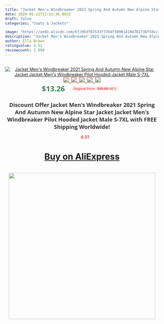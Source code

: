 ```yaml
---
title: "Jacket Men's Windbreaker 2021 Spring And Autumn New Alpine Star Jacket Jacket Men's Windbreaker Pilot Hooded Jacket Male S-7XL"
date: 2020-05-21T11:12:36.892Z
draft: false
categories: "Coats & Jackets"

image: "https://ae01.alicdn.com/kf/H5df07533f3764f30901419d70273bf59v/Jacket-Men-s-Windbreaker-2021-Spring-And-Autumn-New-Alpine-Star-Jacket-Jacket-Men-s-Windbreaker.jpg"
description: "Jacket Men's Windbreaker 2021 Spring And Autumn New Alpine Star Jacket Jacket Men's Windbreaker Pilot Hooded Jacket Male S-7XL"
author: Ella Brown
ratingvalue: 4.51
reviewcount: 2.999
---
```

<br>
<div style="text-align: center;">
<a href="https://s.click.aliexpress.com/e/_ApNoqt" target="_blank" rel="nofollow noopener noreferrer"><img alt="Jacket Men's Windbreaker 2021 Spring And Autumn New Alpine Star Jacket Jacket Men's Windbreaker Pilot Hooded Jacket Male S-7XL" class="magnifier-image" src="https://ae01.alicdn.com/kf/H5df07533f3764f30901419d70273bf59v/Jacket-Men-s-Windbreaker-2021-Spring-And-Autumn-New-Alpine-Star-Jacket-Jacket-Men-s-Windbreaker.jpg_640x640.jpg">
<br>
<img style="border:1px solid salmon" src="https://ae01.alicdn.com/kf/H5df07533f3764f30901419d70273bf59v/Jacket-Men-s-Windbreaker-2021-Spring-And-Autumn-New-Alpine-Star-Jacket-Jacket-Men-s-Windbreaker.jpg_120x120.jpg">&nbsp;&nbsp;<img style="border:1px solid salmon" src="https://ae01.alicdn.com/kf/H9cb7aef4a06b446181e434779e8341935/Jacket-Men-s-Windbreaker-2021-Spring-And-Autumn-New-Alpine-Star-Jacket-Jacket-Men-s-Windbreaker.jpg_120x120.jpg">&nbsp;&nbsp;<img style="border:1px solid salmon" src="https://ae01.alicdn.com/kf/Hdd53a5a966b542beb0b78a8b1b08150cW/Jacket-Men-s-Windbreaker-2021-Spring-And-Autumn-New-Alpine-Star-Jacket-Jacket-Men-s-Windbreaker.jpg_120x120.jpg">&nbsp;&nbsp;<img style="border:1px solid salmon" src="https://ae01.alicdn.com/kf/H11568c6b3e6f452ab72d86255e173266g/Jacket-Men-s-Windbreaker-2021-Spring-And-Autumn-New-Alpine-Star-Jacket-Jacket-Men-s-Windbreaker.jpg_120x120.jpg">&nbsp;&nbsp;<img style="border:1px solid salmon" src="https://ae01.alicdn.com/kf/H1f21f1d51c564fb5925762ca6cf598bfc/Jacket-Men-s-Windbreaker-2021-Spring-And-Autumn-New-Alpine-Star-Jacket-Jacket-Men-s-Windbreaker.jpg_120x120.jpg"></a></div><br0>
<div style="text-align: center;"><span style="background-color: white; border: 0px; box-sizing: border-box; color: seagreen; display: inline-block; font-family: &quot;open sans&quot; , &quot;arial&quot; , &quot;helvetica&quot; , sans-serif , &quot;heiti&quot;; font-size: 24px; font-stretch: inherit; font-weight: 700; line-height: inherit; margin: 0px 10px 0px 0px; padding: 0px; vertical-align: middle;">$13.26 </span>
<span style="background: rgb(255 , 241 , 241); border-radius: 3px; border: 0px; box-sizing: border-box; color: #ff4747; display: inline-block; font-family: inherit; font-size: 12px; font-stretch: inherit; font-style: inherit; font-variant: inherit; font-weight: 600; line-height: inherit; margin: 0px; padding: 2px 5px; transform: scale(0.9); vertical-align: middle;">Original Price : <b style="text-decoration: line-through;">$18.95 </b> 30%&nbsp;&nbsp;</span></div>
<h1 style="color: #333333; display: inline-block; font-family: &quot;open sans&quot; , &quot;arial&quot; , &quot;helvetica&quot; , sans-serif , &quot;heiti&quot;; font-size: 18px; font-stretch: inherit; font-weight: 700; text-align: center;">Discount Offer Jacket Men's Windbreaker 2021 Spring And Autumn New Alpine Star Jacket Jacket Men's Windbreaker Pilot Hooded Jacket Male S-7XL with FREE Shipping Worldwide!</h1>
<div style="color: #ff4747; text-align: center;">
<img src="https://4.bp.blogspot.com/-M0ZcTcb-5uY/XleCXlxnR4I/AAAAAAAAAEc/OrjgMkXV1oMQFaCRZj5HQwOCBcu3w1FegCPcBGAYYCw/s1600/star.png" style="height: 15px;">&nbsp;<b>4.51</b></div>
<div class="button_cont" align="center"><a class="buynow_a" href="https://s.click.aliexpress.com/e/_ApNoqt" target="_blank" rel="nofollow noopener noreferrer"><H1>Buy on AliExpress</H1></a></div><br>
<div class="separator" style="clear: both; text-align: center;">
<img src="https://lh3.googleusercontent.com/-pTy5HemUv9M/XlePHvY0dAI/AAAAAAAAAE4/0nX5iRUoIWY8eMW9Dpxeirr157OZliDIgCLcBGAsYHQ/s1600/badge.gif" width="480">
</div>
